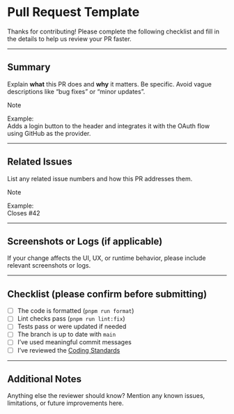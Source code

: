 # Pull Request Template

Thanks for contributing! Please complete the following checklist and fill in the details to help us review your PR faster.

---

## Summary

Explain **what** this PR does and **why** it matters. Be specific. Avoid vague descriptions like “bug fixes” or “minor updates”.

> [!NOTE]
> Example:  
> Adds a login button to the header and integrates it with the OAuth flow using GitHub as the provider.

---

## Related Issues

List any related issue numbers and how this PR addresses them.

> [!NOTE]
> Example:  
> Closes #42

---

## Screenshots or Logs (if applicable)

If your change affects the UI, UX, or runtime behavior, please include relevant screenshots or logs.

---

## Checklist (please confirm before submitting)

- [ ] The code is formatted (`pnpm run format`)
- [ ] Lint checks pass (`pnpm run lint:fix`)
- [ ] Tests pass or were updated if needed
- [ ] The branch is up to date with `main`
- [ ] I’ve used meaningful commit messages
- [ ] I’ve reviewed the [Coding Standards](../CONTRIBUTING.md#️-coding-standards)

---

## Additional Notes

Anything else the reviewer should know? Mention any known issues, limitations, or future improvements here.
